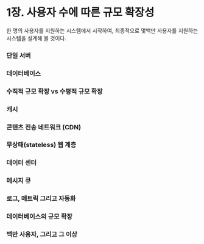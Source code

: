 # 1장. 사용자 수에 따른 규모 확장성
한 명의 사용자를 지원하는 시스템에서 시작하여, 최종적으로 몇백만 사용자를 지원하는 시스템을 설계해 볼 것이다.

### 단일 서버
### 데이터베이스
### 수직적 규모 확장 vs 수평적 규모 확장
### 캐시
### 콘텐츠 전송 네트워크 (CDN)
### 무상태(stateless) 웹 계층
### 데이터 센터
### 메시지 큐
### 로그, 메트릭 그리고 자동화
### 데이터베이스의 규모 확장
### 백만 사용자, 그리고 그 이상
